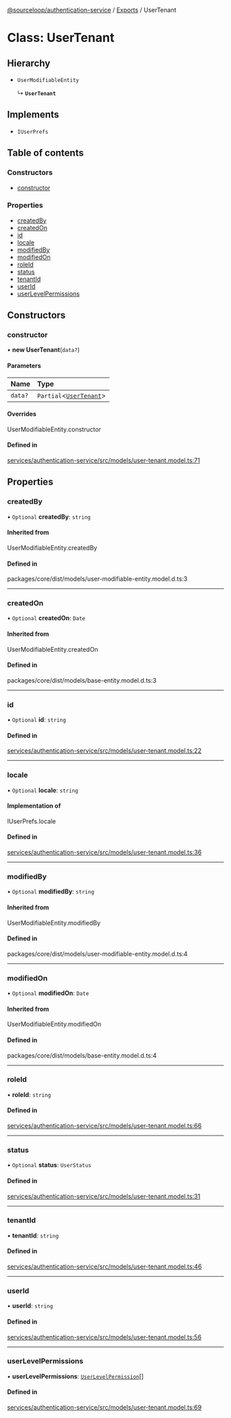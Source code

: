 [@sourceloop/authentication-service](../README.md) / [Exports](../modules.md) / UserTenant

# Class: UserTenant

## Hierarchy

- `UserModifiableEntity`

  ↳ **`UserTenant`**

## Implements

- `IUserPrefs`

## Table of contents

### Constructors

- [constructor](UserTenant.md#constructor)

### Properties

- [createdBy](UserTenant.md#createdby)
- [createdOn](UserTenant.md#createdon)
- [id](UserTenant.md#id)
- [locale](UserTenant.md#locale)
- [modifiedBy](UserTenant.md#modifiedby)
- [modifiedOn](UserTenant.md#modifiedon)
- [roleId](UserTenant.md#roleid)
- [status](UserTenant.md#status)
- [tenantId](UserTenant.md#tenantid)
- [userId](UserTenant.md#userid)
- [userLevelPermissions](UserTenant.md#userlevelpermissions)

## Constructors

### constructor

• **new UserTenant**(`data?`)

#### Parameters

| Name | Type |
| :------ | :------ |
| `data?` | `Partial`<[`UserTenant`](UserTenant.md)\> |

#### Overrides

UserModifiableEntity.constructor

#### Defined in

[services/authentication-service/src/models/user-tenant.model.ts:71](https://github.com/sourcefuse/loopback4-microservice-catalog/blob/68ec38a2a/services/authentication-service/src/models/user-tenant.model.ts#L71)

## Properties

### createdBy

• `Optional` **createdBy**: `string`

#### Inherited from

UserModifiableEntity.createdBy

#### Defined in

packages/core/dist/models/user-modifiable-entity.model.d.ts:3

___

### createdOn

• `Optional` **createdOn**: `Date`

#### Inherited from

UserModifiableEntity.createdOn

#### Defined in

packages/core/dist/models/base-entity.model.d.ts:3

___

### id

• `Optional` **id**: `string`

#### Defined in

[services/authentication-service/src/models/user-tenant.model.ts:22](https://github.com/sourcefuse/loopback4-microservice-catalog/blob/68ec38a2a/services/authentication-service/src/models/user-tenant.model.ts#L22)

___

### locale

• `Optional` **locale**: `string`

#### Implementation of

IUserPrefs.locale

#### Defined in

[services/authentication-service/src/models/user-tenant.model.ts:36](https://github.com/sourcefuse/loopback4-microservice-catalog/blob/68ec38a2a/services/authentication-service/src/models/user-tenant.model.ts#L36)

___

### modifiedBy

• `Optional` **modifiedBy**: `string`

#### Inherited from

UserModifiableEntity.modifiedBy

#### Defined in

packages/core/dist/models/user-modifiable-entity.model.d.ts:4

___

### modifiedOn

• `Optional` **modifiedOn**: `Date`

#### Inherited from

UserModifiableEntity.modifiedOn

#### Defined in

packages/core/dist/models/base-entity.model.d.ts:4

___

### roleId

• **roleId**: `string`

#### Defined in

[services/authentication-service/src/models/user-tenant.model.ts:66](https://github.com/sourcefuse/loopback4-microservice-catalog/blob/68ec38a2a/services/authentication-service/src/models/user-tenant.model.ts#L66)

___

### status

• `Optional` **status**: `UserStatus`

#### Defined in

[services/authentication-service/src/models/user-tenant.model.ts:31](https://github.com/sourcefuse/loopback4-microservice-catalog/blob/68ec38a2a/services/authentication-service/src/models/user-tenant.model.ts#L31)

___

### tenantId

• **tenantId**: `string`

#### Defined in

[services/authentication-service/src/models/user-tenant.model.ts:46](https://github.com/sourcefuse/loopback4-microservice-catalog/blob/68ec38a2a/services/authentication-service/src/models/user-tenant.model.ts#L46)

___

### userId

• **userId**: `string`

#### Defined in

[services/authentication-service/src/models/user-tenant.model.ts:56](https://github.com/sourcefuse/loopback4-microservice-catalog/blob/68ec38a2a/services/authentication-service/src/models/user-tenant.model.ts#L56)

___

### userLevelPermissions

• **userLevelPermissions**: [`UserLevelPermission`](UserLevelPermission.md)[]

#### Defined in

[services/authentication-service/src/models/user-tenant.model.ts:69](https://github.com/sourcefuse/loopback4-microservice-catalog/blob/68ec38a2a/services/authentication-service/src/models/user-tenant.model.ts#L69)
